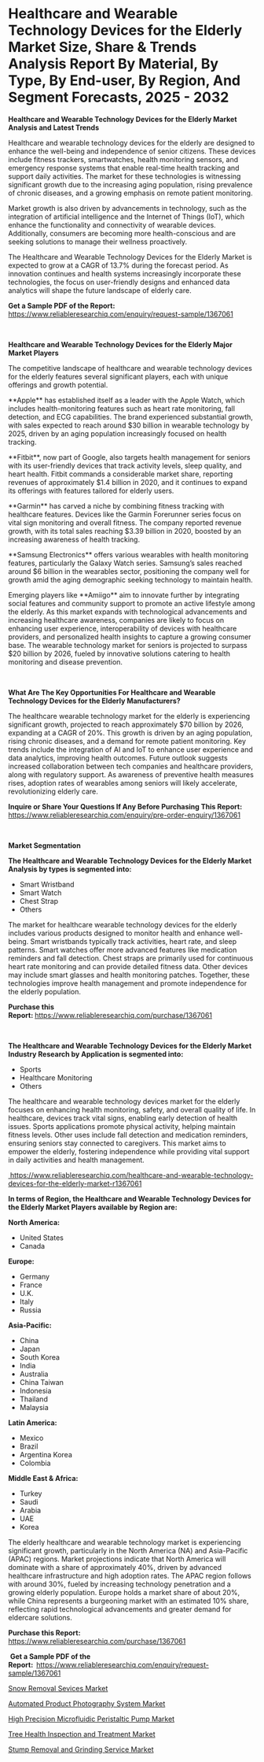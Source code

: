 <p><h1>Healthcare and Wearable Technology Devices for the Elderly Market Size, Share & Trends Analysis Report By Material, By Type, By End-user, By Region, And Segment Forecasts, 2025 - 2032</h1></p><p><strong>Healthcare and Wearable Technology Devices for the Elderly Market Analysis and Latest Trends</strong></p>
<p><p>Healthcare and wearable technology devices for the elderly are designed to enhance the well-being and independence of senior citizens. These devices include fitness trackers, smartwatches, health monitoring sensors, and emergency response systems that enable real-time health tracking and support daily activities. The market for these technologies is witnessing significant growth due to the increasing aging population, rising prevalence of chronic diseases, and a growing emphasis on remote patient monitoring.</p><p>Market growth is also driven by advancements in technology, such as the integration of artificial intelligence and the Internet of Things (IoT), which enhance the functionality and connectivity of wearable devices. Additionally, consumers are becoming more health-conscious and are seeking solutions to manage their wellness proactively. </p><p>The Healthcare and Wearable Technology Devices for the Elderly Market is expected to grow at a CAGR of 13.7% during the forecast period. As innovation continues and health systems increasingly incorporate these technologies, the focus on user-friendly designs and enhanced data analytics will shape the future landscape of elderly care.</p></p>
<p><strong>Get a Sample PDF of the Report:&nbsp;</strong> <a href="https://www.reliableresearchiq.com/enquiry/request-sample/1367061?utm_campaign=1141&utm_medium=2&utm_source=Github&utm_content=ia&utm_term=28022025&utm_id=healthcare-and-wearable-technology-devices-for-the-elderly">https://www.reliableresearchiq.com/enquiry/request-sample/1367061</a></p>
<p>&nbsp;</p>
<p><strong>Healthcare and Wearable Technology Devices for the Elderly Major Market Players</strong></p>
<p><p>The competitive landscape of healthcare and wearable technology devices for the elderly features several significant players, each with unique offerings and growth potential. </p><p>**Apple** has established itself as a leader with the Apple Watch, which includes health-monitoring features such as heart rate monitoring, fall detection, and ECG capabilities. The brand experienced substantial growth, with sales expected to reach around $30 billion in wearable technology by 2025, driven by an aging population increasingly focused on health tracking.</p><p>**Fitbit**, now part of Google, also targets health management for seniors with its user-friendly devices that track activity levels, sleep quality, and heart health. Fitbit commands a considerable market share, reporting revenues of approximately $1.4 billion in 2020, and it continues to expand its offerings with features tailored for elderly users.</p><p>**Garmin** has carved a niche by combining fitness tracking with healthcare features. Devices like the Garmin Forerunner series focus on vital sign monitoring and overall fitness. The company reported revenue growth, with its total sales reaching $3.39 billion in 2020, boosted by an increasing awareness of health tracking.</p><p>**Samsung Electronics** offers various wearables with health monitoring features, particularly the Galaxy Watch series. Samsung’s sales reached around $6 billion in the wearables sector, positioning the company well for growth amid the aging demographic seeking technology to maintain health.</p><p>Emerging players like **Amiigo** aim to innovate further by integrating social features and community support to promote an active lifestyle among the elderly. As this market expands with technological advancements and increasing healthcare awareness, companies are likely to focus on enhancing user experience, interoperability of devices with healthcare providers, and personalized health insights to capture a growing consumer base. The wearable technology market for seniors is projected to surpass $20 billion by 2026, fueled by innovative solutions catering to health monitoring and disease prevention.</p></p>
<p>&nbsp;</p>
<p><strong>What Are The Key Opportunities For Healthcare and Wearable Technology Devices for the Elderly Manufacturers?</strong></p>
<p><p>The healthcare wearable technology market for the elderly is experiencing significant growth, projected to reach approximately $70 billion by 2026, expanding at a CAGR of 20%. This growth is driven by an aging population, rising chronic diseases, and a demand for remote patient monitoring. Key trends include the integration of AI and IoT to enhance user experience and data analytics, improving health outcomes. Future outlook suggests increased collaboration between tech companies and healthcare providers, along with regulatory support. As awareness of preventive health measures rises, adoption rates of wearables among seniors will likely accelerate, revolutionizing elderly care.</p></p>
<p><strong>Inquire or Share Your Questions If Any Before Purchasing This Report:</strong> <a href="https://www.reliableresearchiq.com/enquiry/pre-order-enquiry/1367061?utm_campaign=1141&utm_medium=2&utm_source=Github&utm_content=ia&utm_term=28022025&utm_id=healthcare-and-wearable-technology-devices-for-the-elderly">https://www.reliableresearchiq.com/enquiry/pre-order-enquiry/1367061</a></p>
<p>&nbsp;</p>
<p><strong>Market Segmentation</strong></p>
<p><strong>The Healthcare and Wearable Technology Devices for the Elderly Market Analysis by types is segmented into:</strong></p>
<p><ul><li>Smart Wristband</li><li>Smart Watch</li><li>Chest Strap</li><li>Others</li></ul></p>
<p><p>The market for healthcare wearable technology devices for the elderly includes various products designed to monitor health and enhance well-being. Smart wristbands typically track activities, heart rate, and sleep patterns. Smart watches offer more advanced features like medication reminders and fall detection. Chest straps are primarily used for continuous heart rate monitoring and can provide detailed fitness data. Other devices may include smart glasses and health monitoring patches. Together, these technologies improve health management and promote independence for the elderly population.</p></p>
<p><strong>Purchase this Report:&nbsp;</strong><a href="https://www.reliableresearchiq.com/purchase/1367061?utm_campaign=1141&utm_medium=2&utm_source=Github&utm_content=ia&utm_term=28022025&utm_id=healthcare-and-wearable-technology-devices-for-the-elderly">https://www.reliableresearchiq.com/purchase/1367061</a></p>
<p>&nbsp;</p>
<p><strong>The Healthcare and Wearable Technology Devices for the Elderly Market Industry Research by Application is segmented into:</strong></p>
<p><ul><li>Sports</li><li>Healthcare Monitoring</li><li>Others</li></ul></p>
<p><p>The healthcare and wearable technology devices market for the elderly focuses on enhancing health monitoring, safety, and overall quality of life. In healthcare, devices track vital signs, enabling early detection of health issues. Sports applications promote physical activity, helping maintain fitness levels. Other uses include fall detection and medication reminders, ensuring seniors stay connected to caregivers. This market aims to empower the elderly, fostering independence while providing vital support in daily activities and health management.</p></p>
<p><a href="https://www.reliableresearchiq.com/healthcare-and-wearable-technology-devices-for-the-elderly-market-r1367061?utm_campaign=1141&utm_medium=2&utm_source=Github&utm_content=ia&utm_term=28022025&utm_id=healthcare-and-wearable-technology-devices-for-the-elderly">&nbsp;https://www.reliableresearchiq.com/healthcare-and-wearable-technology-devices-for-the-elderly-market-r1367061</a></p>
<p><strong>In terms of Region, the Healthcare and Wearable Technology Devices for the Elderly Market Players available by Region are:</strong></p>
<p>
    <p> <strong> North America: </strong>
        <ul>
            <li>United States</li>
            <li>Canada</li>
        </ul>
        </p> 
    <p> <strong> Europe: </strong>
        <ul>
            <li>Germany</li>
            <li>France</li>
            <li>U.K.</li>
            <li>Italy</li>
            <li>Russia</li>
        </ul>
        </p> 
    <p> <strong> Asia-Pacific: </strong>
        <ul>
            <li>China</li>
            <li>Japan</li>
            <li>South Korea</li>
            <li>India</li>
            <li>Australia</li>
            <li>China Taiwan</li>
            <li>Indonesia</li>
            <li>Thailand</li>
            <li>Malaysia</li>
        </ul>
        </p> 
    <p> <strong> Latin America: </strong>
        <ul>
            <li>Mexico</li>
            <li>Brazil</li>
            <li>Argentina Korea</li>
            <li>Colombia</li>
        </ul>
        </p> 
    <p> <strong> Middle East & Africa: </strong>
        <ul>
            <li>Turkey</li>
            <li>Saudi</li>
            <li>Arabia</li>
            <li>UAE</li>
            <li>Korea</li>
        </ul>
    </p>
    </p>
<p><p>The elderly healthcare and wearable technology market is experiencing significant growth, particularly in the North America (NA) and Asia-Pacific (APAC) regions. Market projections indicate that North America will dominate with a share of approximately 40%, driven by advanced healthcare infrastructure and high adoption rates. The APAC region follows with around 30%, fueled by increasing technology penetration and a growing elderly population. Europe holds a market share of about 20%, while China represents a burgeoning market with an estimated 10% share, reflecting rapid technological advancements and greater demand for eldercare solutions.</p></p>
<p><strong>Purchase this Report: </strong><a href="https://www.reliableresearchiq.com/purchase/1367061?utm_campaign=1141&utm_medium=2&utm_source=Github&utm_content=ia&utm_term=28022025&utm_id=healthcare-and-wearable-technology-devices-for-the-elderly">https://www.reliableresearchiq.com/purchase/1367061</a></p>
<p>&nbsp;<strong>Get a Sample PDF of the Report:&nbsp;&nbsp;</strong><a href="https://www.reliableresearchiq.com/enquiry/request-sample/1367061?utm_campaign=1141&utm_medium=2&utm_source=Github&utm_content=ia&utm_term=28022025&utm_id=healthcare-and-wearable-technology-devices-for-the-elderly">https://www.reliableresearchiq.com/enquiry/request-sample/1367061</a></p>
<p><strong></strong></p>
<p><p><a href="https://github.com/ovtkosle/Market-Research-Report-List-1/blob/main/snow-removal-sevices-market.md?utm_campaign=1141&utm_medium=2&utm_source=Github&utm_content=ia&utm_term=28022025&utm_id=healthcare-and-wearable-technology-devices-for-the-elderly">Snow Removal Sevices Market</a></p><p><a href="https://github.com/DianaWilson796/Market-Research-Report-List-1/blob/main/automated-product-photography-system-market.md?utm_campaign=1141&utm_medium=2&utm_source=Github&utm_content=ia&utm_term=28022025&utm_id=healthcare-and-wearable-technology-devices-for-the-elderly">Automated Product Photography System Market</a></p><p><a href="https://github.com/ramraomeyie/Market-Research-Report-List-1/blob/main/high-precision-microfluidic-peristaltic-pump-market.md?utm_campaign=1141&utm_medium=2&utm_source=Github&utm_content=ia&utm_term=28022025&utm_id=healthcare-and-wearable-technology-devices-for-the-elderly">High Precision Microfluidic Peristaltic Pump Market</a></p><p><a href="https://github.com/maclarensidney/Market-Research-Report-List-1/blob/main/tree-health-inspection-and-treatment-market.md?utm_campaign=1141&utm_medium=2&utm_source=Github&utm_content=ia&utm_term=28022025&utm_id=healthcare-and-wearable-technology-devices-for-the-elderly">Tree Health Inspection and Treatment Market</a></p><p><a href="https://github.com/nabadeneme/Market-Research-Report-List-1/blob/main/stump-removal-and-grinding-service-market.md?utm_campaign=1141&utm_medium=2&utm_source=Github&utm_content=ia&utm_term=28022025&utm_id=healthcare-and-wearable-technology-devices-for-the-elderly">Stump Removal and Grinding Service Market</a></p></p>
